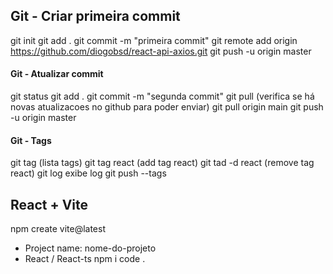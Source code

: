 ## Git - Criar primeira commit
git init
git add .
git commit -m "primeira commit" 
git remote add origin https://github.com/diogobsd/react-api-axios.git
git push -u origin master

#### Git - Atualizar commit
git status
git add .
git commit -m "segunda commit" 
git pull (verifica se há novas atualizacoes no github para poder enviar)
git pull origin main
git push -u origin master

#### Git - Tags
git tag (lista tags)
git tag react (add tag react)
git tad -d react (remove tag react)
git log exibe log
git push --tags

## React + Vite
npm create vite@latest
* Project name: nome-do-projeto
* React / React-ts
npm i
code .

